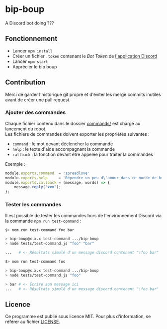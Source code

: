 # bip-boup
A Discord bot doing ???

## Fonctionnement

* Lancer `npm install`
* Créer un fichier `.token` contenant le *Bot Token* de [l'application Discord](https://discordapp.com/developers/applications/me/)
* Lancer `npm start`
* Apprécier le bip boup

## Contribution

Merci de garder l'historique git propre et d'éviter les merge commits inutiles avant de créer une pull request.

### Ajouter des commandes

Chaque fichier contenu dans le dossier [commands/](/commands) est chargé au lancement du robot.  
Les fichiers de commandes doivent exporter les propriétés suivantes :
* `command` : le mot devant déclencher la commande
* `help` : le texte d'aide accompagnant la commande
* `callback` : la fonction devant être appelée pour traiter la commandes

Exemple :
```javascript
module.exports.command  = 'spreadlove'
module.exports.help     = 'Répendre un peu d\'amour dans ce monde de brutes.'
module.exports.callback = (message, words) => {
    message.reply('❤️❤️❤️');
};
```

### Tester les commandes

Il est possible de tester les commandes hors de l'environnement Discord via la commande `npm run test-command` :
```sh
$> nom run test-command foo bar

> bip-boup@x.x.x test-command .../bip-boup
> node tests/test-command.js "foo" "bar"

...   # <- Résultats simulé d'un message discord contenant "!foo bar"
```

```sh
$> nom run test-command foo

> bip-boup@x.x.x test-command .../bip-boup
> node tests/test-command.js "foo"

> bar # <- Écrire son message ici
...   # <- Résultats simulé d'un message discord contenant "!foo bar"
```

## Licence

Ce programme est publié sous licence MIT. Pour plus d'information, se référer au fichier [LICENSE](/LICENSE).
